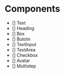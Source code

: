 # Components


- [] Text
- [] Heading
- [] Box
- [] Butotn
- [] TextInput
- [] TextArea
- [] Checkbox
- [] Avatar
- [] Multistep
